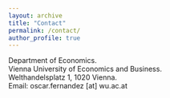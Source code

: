 ```yaml
---
layout: archive
title: "Contact"
permalink: /contact/
author_profile: true
---
```


Department of Economics. <br />
Vienna University of Economics and Business. <br />
Welthandelsplatz 1, 1020 Vienna. <br />
Email: oscar.fernandez [at] wu.ac.at
